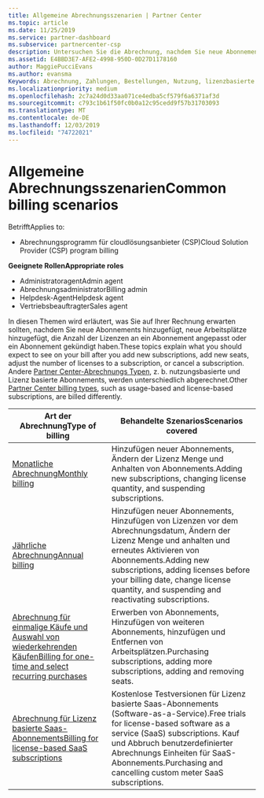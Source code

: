 ```yaml
---
title: Allgemeine Abrechnungsszenarien | Partner Center
ms.topic: article
ms.date: 11/25/2019
ms.service: partner-dashboard
ms.subservice: partnercenter-csp
description: Untersuchen Sie die Abrechnung, nachdem Sie neue Abonnements hinzugefügt, die Lizenz Menge angepasst oder ein Abonnement gekündigt haben. Sehen Sie sich an, wie sich nutzungsbasierte und Lizenz basierte Abonnements unterscheiden.
ms.assetid: E4BBD3E7-AFE2-4998-950D-0D27D1178160
author: MaggiePucciEvans
ms.author: evansma
Keywords: Abrechnung, Zahlungen, Bestellungen, Nutzung, lizenzbasierte Abrechnung, Abonnementdatum, Laufzeit, Kündigung, Verlängerung, Kontenabstimmungsdatei, Abstimmungsdatei
ms.localizationpriority: medium
ms.openlocfilehash: 2c7a24d0d33aa071ce4edba5cf579f6a6371af3d
ms.sourcegitcommit: c793c1b61f50fc0b0a12c95cedd9f57b31703093
ms.translationtype: MT
ms.contentlocale: de-DE
ms.lasthandoff: 12/03/2019
ms.locfileid: "74722021"
---
```

# <a name="common-billing-scenarios"></a><span data-ttu-id="84da7-105">Allgemeine Abrechnungsszenarien</span><span class="sxs-lookup"><span data-stu-id="84da7-105">Common billing scenarios</span></span>

<span data-ttu-id="84da7-106">Betrifft</span><span class="sxs-lookup"><span data-stu-id="84da7-106">Applies to:</span></span>

- <span data-ttu-id="84da7-107">Abrechnungsprogramm für cloudlösungsanbieter (CSP)</span><span class="sxs-lookup"><span data-stu-id="84da7-107">Cloud Solution Provider (CSP) program billing</span></span>

<span data-ttu-id="84da7-108">**Geeignete Rollen**</span><span class="sxs-lookup"><span data-stu-id="84da7-108">**Appropriate roles**</span></span>

- <span data-ttu-id="84da7-109">Administratoragent</span><span class="sxs-lookup"><span data-stu-id="84da7-109">Admin agent</span></span>
- <span data-ttu-id="84da7-110">Abrechnungsadministrator</span><span class="sxs-lookup"><span data-stu-id="84da7-110">Billing admin</span></span>
- <span data-ttu-id="84da7-111">Helpdesk-Agent</span><span class="sxs-lookup"><span data-stu-id="84da7-111">Helpdesk agent</span></span>
- <span data-ttu-id="84da7-112">Vertriebsbeauftragter</span><span class="sxs-lookup"><span data-stu-id="84da7-112">Sales agent</span></span>

<span data-ttu-id="84da7-113">In diesen Themen wird erläutert, was Sie auf Ihrer Rechnung erwarten sollten, nachdem Sie neue Abonnements hinzugefügt, neue Arbeitsplätze hinzugefügt, die Anzahl der Lizenzen an ein Abonnement angepasst oder ein Abonnement gekündigt haben.</span><span class="sxs-lookup"><span data-stu-id="84da7-113">These topics explain what you should expect to see on your bill after you add new subscriptions, add new seats, adjust the number of licenses to a subscription, or cancel a subscription.</span></span> <span data-ttu-id="84da7-114">Andere [Partner Center-Abrechnungs Typen](billing-different-types.md), z. b. nutzungsbasierte und Lizenz basierte Abonnements, werden unterschiedlich abgerechnet.</span><span class="sxs-lookup"><span data-stu-id="84da7-114">Other [Partner Center billing types](billing-different-types.md), such as usage-based and license-based subscriptions, are billed differently.</span></span>

| <span data-ttu-id="84da7-115">Art der Abrechnung</span><span class="sxs-lookup"><span data-stu-id="84da7-115">Type of billing</span></span> | <span data-ttu-id="84da7-116">Behandelte Szenarios</span><span class="sxs-lookup"><span data-stu-id="84da7-116">Scenarios covered</span></span> |
| --------------- | ----------------- |
| [<span data-ttu-id="84da7-117">Monatliche Abrechnung</span><span class="sxs-lookup"><span data-stu-id="84da7-117">Monthly billing</span></span>](common-billing-scenarios-monthly.md) | <span data-ttu-id="84da7-118">Hinzufügen neuer Abonnements, Ändern der Lizenz Menge und Anhalten von Abonnements.</span><span class="sxs-lookup"><span data-stu-id="84da7-118">Adding new subscriptions, changing license quantity, and suspending subscriptions.</span></span> |
| [<span data-ttu-id="84da7-119">Jährliche Abrechnung</span><span class="sxs-lookup"><span data-stu-id="84da7-119">Annual billing</span></span>](common-billing-scenarios-annual.md) | <span data-ttu-id="84da7-120">Hinzufügen neuer Abonnements, Hinzufügen von Lizenzen vor dem Abrechnungsdatum, Ändern der Lizenz Menge und anhalten und erneutes Aktivieren von Abonnements.</span><span class="sxs-lookup"><span data-stu-id="84da7-120">Adding new subscriptions, adding licenses before your billing date, change license quantity, and suspending and reactivating subscriptions.</span></span> |
| [<span data-ttu-id="84da7-121">Abrechnung für einmalige Käufe und Auswahl von wiederkehrenden Käufen</span><span class="sxs-lookup"><span data-stu-id="84da7-121">Billing for one-time and select recurring purchases</span></span>](common-billing-scenarios-onetime-recurring.md) | <span data-ttu-id="84da7-122">Erwerben von Abonnements, Hinzufügen von weiteren Abonnements, hinzufügen und Entfernen von Arbeitsplätzen.</span><span class="sxs-lookup"><span data-stu-id="84da7-122">Purchasing subscriptions, adding more subscriptions, adding and removing seats.</span></span> |
| [<span data-ttu-id="84da7-123">Abrechnung für Lizenz basierte Saas-Abonnements</span><span class="sxs-lookup"><span data-stu-id="84da7-123">Billing for license-based SaaS subscriptions</span></span>](common-billing-scenarios-saas.md) | <span data-ttu-id="84da7-124">Kostenlose Testversionen für Lizenz basierte Saas-Abonnements (Software-as-a-Service).</span><span class="sxs-lookup"><span data-stu-id="84da7-124">Free trials for license-based software as a service (SaaS) subscriptions.</span></span> <span data-ttu-id="84da7-125">Kauf und Abbruch benutzerdefinierter Abrechnungs Einheiten für SaaS-Abonnements.</span><span class="sxs-lookup"><span data-stu-id="84da7-125">Purchasing and cancelling custom meter SaaS subscriptions.</span></span> |
